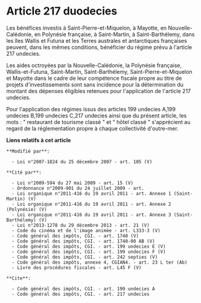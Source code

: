 # Article 217 duodecies

Les bénéfices investis à Saint-Pierre-et-Miquelon, à Mayotte, en Nouvelle-Calédonie, en Polynésie française, à Saint-Martin,
à Saint-Barthélemy, dans les îles Wallis et Futuna et les Terres australes et antarctiques françaises peuvent, dans les mêmes
conditions, bénéficier du régime prévu à l'article 217 undecies. 

Les aides octroyées par la Nouvelle-Calédonie, la Polynésie française, Wallis-et-Futuna, Saint-Martin, Saint-Barthélemy,
Saint-Pierre-et-Miquelon et Mayotte dans le cadre de leur compétence fiscale propre au titre de projets d'investissements
sont sans incidence pour la détermination du montant des dépenses éligibles retenues pour l'application de l'article 217
undecies. 

Pour l'application des régimes issus des articles 199 undecies A,199 undecies B,199 undecies C,217 undecies ainsi que du
présent article, les mots : " restaurant de tourisme classé " et " hôtel classé " s'apprécient au regard de la réglementation
propre à chaque collectivité d'outre-mer.

**Liens relatifs à cet article**

	**Modifié par**:

	  - Loi n°2007-1824 du 25 décembre 2007 - art. 105 (V)

	**Cité par**:

	  - Loi n°2009-594 du 27 mai 2009 - art. 15 (V)
	  - Ordonnance n°2009-901 du 24 juillet 2009 - art.
	  - Loi organique n°2011-416 du 19 avril 2011 - art. Annexe 1 (Saint-Martin) (V)
	  - Loi organique n°2011-416 du 19 avril 2011 - art. Annexe 2 (Polynésie) (V)
	  - Loi organique n°2011-416 du 19 avril 2011 - art. Annexe 3 (Saint-Barthélemy) (V)
	  - Loi n°2013-1278 du 29 décembre 2013 - art. 21 (V)
	  - Code du cinéma et de l'image animée - art. L333-3 (V)
	  - Code général des impôts, CGI. - art. 1740 (V)
	  - Code général des impôts, CGI. - art. 1740-00 AB (V)
	  - Code général des impôts, CGI. - art. 199 undecies E (V)
	  - Code général des impôts, CGI. - art. 199 undecies F (V)
	  - Code général des impôts, CGI. - art. 242 septies (V)
	  - Code général des impôts, annexe 4, CGIAN4. - art. 23 L ter (Ab)
	  - Livre des procédures fiscales - art. L45 F (V)

	**Cite**:

	  - Code général des impôts, CGI. - art. 199 undecies A
	  - Code général des impôts, CGI. - art. 217 undecies
